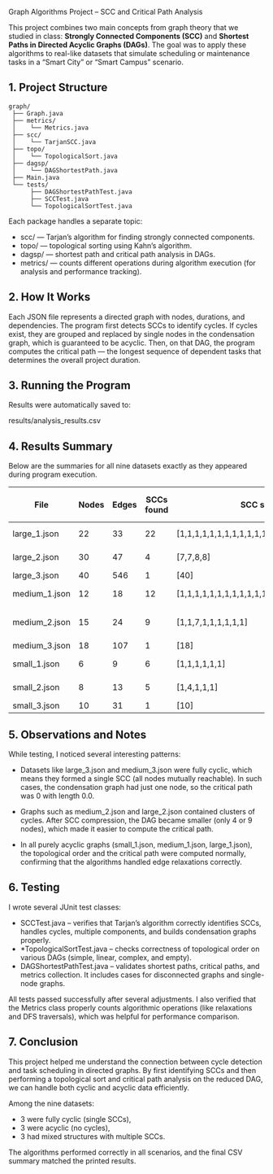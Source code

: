  Graph Algorithms Project – SCC and Critical Path Analysis

This project combines two main concepts from graph theory that we studied in class: **Strongly Connected Components (SCC)** and **Shortest Paths in Directed Acyclic Graphs (DAGs)**.
The goal was to apply these algorithms to real-like datasets that simulate scheduling or maintenance tasks in a “Smart City” or “Smart Campus” scenario.



## 1. Project Structure

```
graph/
 ├── Graph.java
 ├── metrics/
 │    └── Metrics.java
 ├── scc/
 │    └── TarjanSCC.java
 ├── topo/
 │    └── TopologicalSort.java
 ├── dagsp/
 │    └── DAGShortestPath.java
 ├── Main.java
 └── tests/
      ├── DAGShortestPathTest.java
      ├── SCCTest.java
      └── TopologicalSortTest.java
```

Each package handles a separate topic:

* scc/ — Tarjan’s algorithm for finding strongly connected components.
* topo/ — topological sorting using Kahn’s algorithm.
* dagsp/ — shortest path and critical path analysis in DAGs.
* metrics/ — counts different operations during algorithm execution (for analysis and performance tracking).



## 2. How It Works

Each JSON file represents a directed graph with nodes, durations, and dependencies.
The program first detects SCCs to identify cycles. If cycles exist, they are grouped and replaced by single nodes in the condensation graph, which is guaranteed to be acyclic.
Then, on that DAG, the program computes the critical path — the longest sequence of dependent tasks that determines the overall project duration.


## 3. Running the Program



Results were automatically saved to:


results/analysis_results.csv




## 4. Results Summary

Below are the summaries for all nine datasets exactly as they appeared during program execution.

| File        | Nodes | Edges | SCCs found | SCC sizes                                     | Condensation graph nodes | Critical path length | Critical path            |
| ----------- | ----- | ----- | ---------- | --------------------------------------------- | ------------------------ | -------------------- | ------------------------ |
| large_1.json | 22    | 33    | 22         | [1,1,1,1,1,1,1,1,1,1,1,1,1,1,1,1,1,1,1,1,1,1] | 22                       | 18.0                 | [10, 9, 8, 5, 4]         |
| large_2.json | 30    | 47    | 4          | [7,7,8,8]                                     | 4                        | 15.0                 | [3, 2, 1, 0]             |
| large_3.json| 40    | 546   | 1          | [40]                                          | 1                        | 0.0                  | [0]                      |
| medium_1.json | 12    | 18    | 12         | [1,1,1,1,1,1,1,1,1,1,1,1]                     | 12                       | 14.0                 | [10, 7, 5, 4, 2]         |
| medium_2.json | 15    | 24    | 9          | [1,1,7,1,1,1,1,1,1]                           | 9                        | 25.0                 | [8, 7, 6, 5, 4, 2, 1, 0] |
| medium_3.json| 18    | 107   | 1          | [18]                                          | 1                        | 0.0                  | [0]                      |
| small_1.json | 6     | 9     | 6          | [1,1,1,1,1,1]                                 | 6                        | 10.0                 | [5, 4, 3, 1, 0]          |
| small_2.json | 8     | 13    | 5          | [1,4,1,1,1]                                   | 5                        | 13.0                 | [4, 3, 2, 1, 0]          |
| small_3.json | 10    | 31    | 1          | [10]                                          | 1                        | 0.0                  | [0]                      |



## 5. Observations and Notes

While testing, I noticed several interesting patterns:

* Datasets like large_3.json and medium_3.json were fully cyclic, which means they formed a single SCC (all nodes mutually reachable).
  In such cases, the condensation graph had just one node, so the critical path was 0 with length 0.0.

* Graphs such as medium_2.json and large_2.json contained clusters of cycles. After SCC compression, the DAG became smaller (only 4 or 9 nodes), which made it easier to compute the critical path.

* In all purely acyclic graphs (small_1.json, medium_1.json, large_1.json), the topological order and the critical path were computed normally, confirming that the algorithms handled edge relaxations correctly.



## 6. Testing

I wrote several JUnit test classes:

* SCCTest.java – verifies that Tarjan’s algorithm correctly identifies SCCs, handles cycles, multiple components, and builds condensation graphs properly.
* *TopologicalSortTest.java – checks correctness of topological order on various DAGs (simple, linear, complex, and empty).
* DAGShortestPathTest.java – validates shortest paths, critical paths, and metrics collection. It includes cases for disconnected graphs and single-node graphs.

All tests passed successfully after several adjustments. I also verified that the Metrics class properly counts algorithmic operations (like relaxations and DFS traversals), which was helpful for performance comparison.



## 7. Conclusion

This project helped me understand the connection between cycle detection and task scheduling in directed graphs.
By first identifying SCCs and then performing a topological sort and critical path analysis on the reduced DAG, we can handle both cyclic and acyclic data efficiently.

Among the nine datasets:

* 3 were fully cyclic (single SCCs),
* 3 were acyclic (no cycles),
* 3 had mixed structures with multiple SCCs.

The algorithms performed correctly in all scenarios, and the final CSV summary matched the printed results.
